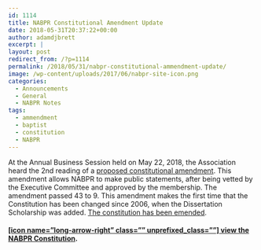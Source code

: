 ```yaml
---
id: 1114
title: NABPR Constitutional Amendment Update
date: 2018-05-31T20:37:22+00:00
author: adamdjbrett
excerpt: |
layout: post
redirect_from: /?p=1114
permalink: /2018/05/31/nabpr-constitutional-ammendment-update/
image: /wp-content/uploads/2017/06/nabpr-site-icon.png
categories:
  - Announcements
  - General
  - NABPR Notes
tags:
  - ammendment
  - baptist
  - constitution
  - NABPR
---
```

At the Annual Business Session held on May 22, 2018, the Association heard the 2nd reading of a [proposed constitutional amendment](https://nabpr.org/about-nabpr/constitution/proposed-amendment-xi/). This amendment allows NABPR to make public statements, after being vetted by the Executive Committee and approved by the membership. The amendment passed 43 to 9. This amendment makes the first time that the Constitution has been changed since 2006, when the Dissertation Scholarship was added. [The constitution has been emended](https://nabpr.org/about-nabpr/constitution/).

#### [[icon name=&#8221;long-arrow-right&#8221; class=&#8221;&#8221; unprefixed_class=&#8221;&#8221;] view the NABPR Constitution](https://nabpr.org/about-nabpr/constitution/).
